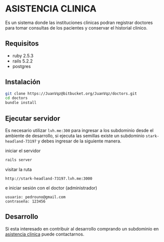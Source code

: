 # ASISTENCIA CLINICA

Es un sistema donde las instituciones clinicas podran registrar doctores para
tomar consultas de los pacientes y conservar el historial clinico.

## Requisitos
  * ruby 2.5.3
  * rails 5.2.2
  * postgres

## Instalación
```sh
git clone https://JuanVqz@bitbucket.org/JuanVqz/doctors.git
cd doctors
bundle install
```

## Ejecutar servidor
Es necesario utilizar `lvh.me:300` para ingresar a los subdominio desde el ambiente
de desarrollo, si ejecuta las semillas existe un subdominio `stark-headland-73197`
y debes ingresar de la siguiente manera.

iniciar el servidor
```sh
rails server
```
visitar la ruta
```
http://stark-headland-73197.lvh.me:3000
```
e iniciar sesión con el doctor (administrador)
```
usuario: pedrouno@gmail.com
contraseña: 123456
```

## Desarrollo
Si esta interesado en contribuir al desarrollo comprando un subdominio en
[asistencia clinica](https://asistenciaclinica.com/) puede contactarnos.

